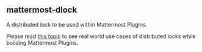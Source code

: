 ## mattermost-dlock

A distributed lock to be used within Mattermost Plugins.

Please read [this topic](https://community.mattermost.com/core/pl/bb376sjsdbym8kj7nz7zrcos7r) to see real world use cases of distributed locks while building Mattermost Plugins. 